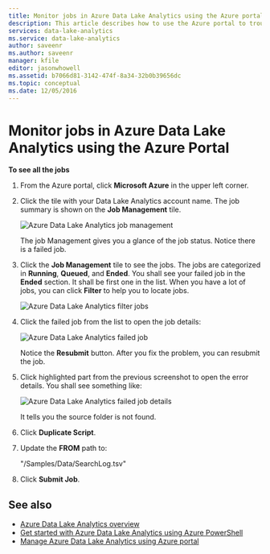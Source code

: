 ```yaml
---
title: Monitor jobs in Azure Data Lake Analytics using the Azure portal
description: This article describes how to use the Azure portal to troubleshoot Azure Data Lake Analytics jobs.
services: data-lake-analytics
ms.service: data-lake-analytics
author: saveenr
ms.author: saveenr
manager: kfile
editor: jasonwhowell
ms.assetid: b7066d81-3142-474f-8a34-32b0b39656dc
ms.topic: conceptual
ms.date: 12/05/2016
---
```

# Monitor jobs in Azure Data Lake Analytics using the Azure Portal

**To see all the jobs**

1. From the Azure portal, click **Microsoft Azure** in the upper left corner.
2. Click the tile with your Data Lake Analytics account name.  The job summary is shown on the **Job Management** tile.

    ![Azure Data Lake Analytics job management](./media/data-lake-analytics-monitor-and-troubleshoot-tutorial/data-lake-analytics-job-management.png)

    The job Management gives you a glance of the job status. Notice there is a failed job.
3. Click the **Job Management** tile to see the jobs. The jobs are categorized in **Running**, **Queued**, and **Ended**. You shall see your failed job in the **Ended** section. It shall be first one in the list. When you have a lot of jobs, you can click **Filter** to help you to locate jobs.

    ![Azure Data Lake Analytics filter jobs](./media/data-lake-analytics-monitor-and-troubleshoot-tutorial/data-lake-analytics-filter-jobs.png)
4. Click the failed job from the list to open the job details:

    ![Azure Data Lake Analytics failed job](./media/data-lake-analytics-monitor-and-troubleshoot-tutorial/data-lake-analytics-failed-job.png)

    Notice the **Resubmit** button. After you fix the problem, you can resubmit the job.
5. Click highlighted part from the previous screenshot to open the error details.  You shall see something like:

    ![Azure Data Lake Analytics failed job details](./media/data-lake-analytics-monitor-and-troubleshoot-tutorial/data-lake-analytics-failed-job-details.png)

    It tells you the source folder is not found.
6. Click **Duplicate Script**.
7. Update the **FROM** path to:

    "/Samples/Data/SearchLog.tsv"
8. Click **Submit Job**.

## See also
* [Azure Data Lake Analytics overview](data-lake-analytics-overview.md)
* [Get started with Azure Data Lake Analytics using Azure PowerShell](data-lake-analytics-get-started-powershell.md)
* [Manage Azure Data Lake Analytics using Azure portal](data-lake-analytics-manage-use-portal.md)
